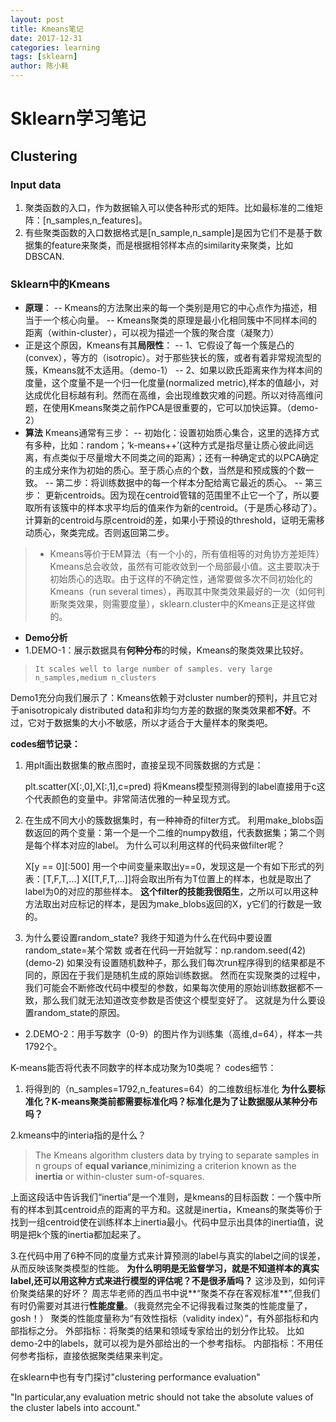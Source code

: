 ```yaml
---
layout: post
title: Kmeans笔记
date: 2017-12-31
categories: learning
tags: [sklearn]
author: 陈小耗
---
```


# Sklearn学习笔记
## Clustering
### Input data
1. 聚类函数的入口，作为数据输入可以使各种形式的矩阵。比如最标准的二维矩阵：[n_samples,n_features]。
2. 有些聚类函数的入口数据格式是[n_sample,n_sample]是因为它们不是基于数据集的feature来聚类，而是根据相邻样本点的similarity来聚类，比如DBSCAN.

### Sklearn中的Kmeans
- **原理**：
-- Kmeans的方法聚出来的每一个类别是用它的中心点作为描述，相当于一个核心向量。
-- Kmeans聚类的原理是最小化相同簇中不同样本间的距离（within-cluster），可以视为描述一个簇的聚合度（凝聚力）
- 正是这个原因，Kmeans有其**局限性**：
-- 1、它假设了每一个簇是凸的(convex），等方的（isotropic）。对于那些狭长的簇，或者有着非常规流型的簇，Kmeans就不太适用。（demo-1）
-- 2、如果以欧氏距离来作为样本间的度量，这个度量不是一个归一化度量(normalized metric),样本的值越小，对达成优化目标越有利。然而在高维，会出现维数灾难的问题。所以对待高维问题，在使用Kmeans聚类之前作PCA是很重要的，它可以加快运算。（demo-2）
- **算法**
Kmeans通常有三步：
-- 初始化：设置初始质心集合，这里的选择方式有多种，比如：random；‘k-means++’(这种方式是指尽量让质心彼此间远离，有点类似于尽量增大不同类之间的距离）；还有一种确定式的以PCA确定的主成分来作为初始的质心。至于质心点的个数，当然是和预成簇的个数一致。
-- 第二步：将训练数据中的每一个样本分配给离它最近的质心。
-- 第三步： 更新centroids。因为现在centroid管辖的范围里不止它一个了，所以要取所有该簇中的样本求平均后的值来作为新的centroid。（于是质心移动了）。计算新的centroid与原centroid的差，如果小于预设的threshold，证明无需移动质心，聚类完成。否则返回第二步。

> - Kmeans等价于EM算法（有一个小的，所有值相等的对角协方差矩阵）
Kmeans总会收敛，虽然有可能收敛到一个局部最小值。这主要取决于初始质心的选取。由于这样的不确定性，通常要做多次不同初始化的Kmeans（run several times），再取其中聚类效果最好的一次（如何判断聚类效果，则需要度量），sklearn.cluster中的Kmeans正是这样做的。

- **Demo分析**
- 1.DEMO-1：展示数据具有**何种分布**的时候，Kmeans的聚类效果比较好。

>     It scales well to large number of samples. very large n_samples,medium n_clusters

Demo1充分向我们展示了：Kmeans依赖于对cluster number的预判，并且它对于anisotropicaly distributed data和非均匀方差的数据的聚类效果都**不好**。不过，它对于数据集的大小不敏感，所以才适合于大量样本的聚类吧。

**codes细节记录：**
1. 用plt画出数据集的散点图时，直接呈现不同簇数据的方式是：

    plt.scatter(X[:,0],X[:,1],c=pred)
 将Kmeans模型预测得到的label直接用于c这个代表颜色的变量中。非常简洁优雅的一种呈现方式。
2. 在生成不同大小的簇数据集时，有一种神奇的filter方式。
利用make_blobs函数返回的两个变量：第一个是一个二维的numpy数组，代表数据集；第二个则是每个样本对应的label。
为什么可以利用这样的代码来做filter呢？

    X[y == 0][:500]
用一个中间变量来取出y==0，发现这是一个有如下形式的列表：[T,F,T,...]
X[[T,F,T,...]]将会取出所有为T位置上的样本，也就是取出了label为0的对应的那些样本。
**这个filter的技能我很陌生**，之所以可以用这种方法取出对应标记的样本，是因为make_blobs返回的X，y它们的行数是一致的。
3. 为什么要设置random_state?
我终于知道为什么在代码中要设置random_state=某个常数
或者在代码一开始就写：np.random.seed(42) (demo-2)
如果没有设置随机数种子，那么我们每次run程序得到的结果都是不同的，原因在于我们是随机生成的原始训练数据。
然而在实现聚类的过程中，我们可能会不断修改代码中模型的参数，如果每次使用的原始训练数据都不一致，那么我们就无法知道改变参数是否使这个模型变好了。
这就是为什么要设置random_state的原因。

- 2.DEMO-2：用手写数字（0-9）的图片作为训练集（高维,d=64），样本一共1792个。

K-means能否将代表不同数字的样本成功聚为10类呢？
codes细节：
1. 将得到的（n_samples=1792,n_features=64）的二维数组标准化
**为什么要标准化？K-means聚类前都需要标准化吗？标准化是为了让数据服从某种分布吗？**

2.kmeans中的interia指的是什么？

> The Kmeans algorithm clusters data by trying to separate samples in n groups of **equal variance**,minimizing a criterion known as the **inertia** or within-cluster sum-of-squares.

上面这段话中告诉我们“inertia”是一个准则，是kmeans的目标函数：一个簇中所有的样本到其centroid点的距离的平方和。这就是inertia，Kmeans的聚类等价于找到一组centroid使在训练样本上inertia最小。代码中显示出具体的inertia值，说明是把k个簇的inertia都加起来了。

3.在代码中用了6种不同的度量方式来计算预测的label与真实的label之间的误差，从而反映该聚类模型的性能。
**为什么明明是无监督学习，就是不知道样本的真实label,还可以用这种方式来进行模型的评估呢？不是很矛盾吗？**
这涉及到，如何评价聚类结果的好坏？
周志华老师的西瓜书中说**“聚类不存在客观标准**”,但我们有时仍需要对其进行**性能度量**。（我竟然完全不记得我看过聚类的性能度量了，gosh！）
聚类的性能度量称为“有效性指标（validity index）”，有外部指标和内部指标之分。
外部指标：将聚类的结果和领域专家给出的划分作比较。
                   比如demo-2中的labels，就可以视为是外部给出的一个参考指标。
内部指标：不用任何参考指标，直接依据聚类结果来判定。

在sklearn中也有专门探讨"clustering performance evaluation"

"In particular,any evaluation metric should not take the absolute values of the cluster labels into account."






